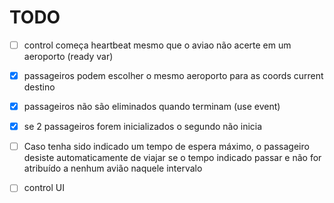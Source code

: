 # TODO

- [ ] control começa heartbeat mesmo que o aviao não acerte em um aeroporto (ready var)
- [x] passageiros podem escolher o mesmo aeroporto para as coords current destino
- [x] passageiros não são eliminados quando terminam (use event)
- [x] se 2 passageiros forem inicializados o segundo não inicia
- [ ]  Caso tenha sido indicado um tempo de espera máximo, o passageiro desiste automaticamente de viajar se o tempo indicado passar e não for atribuído a nenhum avião naquele intervalo


- [ ] control UI